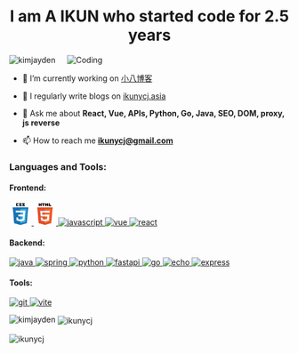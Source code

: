 <h1 align="center">
 I am A IKUN who started code for 2.5 years
</h1>
<img align="right" alt="Coding" width="400" src="https://miro.medium.com/max/680/0*7Q3yvSIv_t0ioJ-Z.gif"/>

<p align="left"> <img src="https://komarev.com/ghpvc/?username=ikunycj&label=Profile%20views&color=0e75b6&style=flat" alt="kimjayden" /> </p>

- 🔭 I’m currently working on [小八博客](https://github.com/ikunycj/xiaoba.my)


- 📝 I regularly write blogs on [ikunycj.asia](https://blog.ikunycj.asia)

- 💬 Ask me about **React, Vue, APIs, Python, Go, Java, SEO, DOM, proxy, js reverse**

- 📫 How to reach me **ikunycj@gmail.com**

<h3 align="left">Languages and Tools:</h3>
<h4 align="left">Frontend:</h4>
<p align="left"> 
  <a href="https://www.w3schools.com/css/" target="_blank" rel="noreferrer"> 
    <img src="https://raw.githubusercontent.com/devicons/devicon/master/icons/css3/css3-original-wordmark.svg" alt="css3" width="40" height="40"/> 
  </a> 
  <a href="https://www.w3.org/html/" target="_blank" rel="noreferrer"> 
    <img src="https://raw.githubusercontent.com/devicons/devicon/master/icons/html5/html5-original-wordmark.svg" alt="html5" width="40" height="40"/> 
  </a> 
  <a href="https://www.w3schools.com/js/default.asp" target="_blank" rel="noreferrer"> 
    <img src="https://cdn.worldvectorlogo.com/logos/logo-javascript.svg" alt="javascript" width="40" height="40"/> 
  </a> 
  <a href="https://vuejs.org/" target="_blank" rel="noreferrer">
    <img src="https://cdn.worldvectorlogo.com/logos/vue-9.svg" alt="vue" width="40" height="40"/> 
  </a>
  <a href="https://react.dev/" target="_blank" rel="noreferrer">
    <img src="https://cdn.worldvectorlogo.com/logos/react-2.svg" alt="react" width="40" height="40"/>     
  </a>
<h4 align="left">Backend:</h4>
  <a href="https://docs.oracle.com/en/java/javase/21/index.html" target="_blank" rel="noreferrer">
    <img src="https://cdn.worldvectorlogo.com/logos/java.svg" alt="java" width="40" height="40"/> 

  </a>
    <a href="https://spring.io/" target="_blank" rel="noreferrer">
    <img src="https://cdn.worldvectorlogo.com/logos/spring-3.svg" alt="spring" width="40" height="40"/> 

  </a>
  <a href="https://docs.python.org/3/" target="_blank" rel="noreferrer"> 
    <img src="https://cdn.worldvectorlogo.com/logos/python-5.svg" alt="python" width="40" height="40"/> 
  </a>
  <a href="https://fastapi.tiangolo.com/" target="_blank" rel="noreferrer">
    <img src="https://cdn.worldvectorlogo.com/logos/fastapi.svg" alt="fastapi" width="40" height="40"/> 

  </a>
    <a href="https://go.dev/" target="_blank" rel="noreferrer">
    <img src="https://cdn.worldvectorlogo.com/logos/go-8.svg" alt="go" width="40" height="40"/>
  </a>
    <a href="https://echo.labstack.com/" target="_blank" rel="noreferrer">
    <img src="https://echo.labstack.com/img/logo-light.svg" alt="echo" width="40" height="40"/> 
</a>
  <a href="https://expressjs.com/" target="_blank" rel="noreferrer">
    <img src="https://expressjs.com/images/favicon.png" alt="express" width="40" height="40"/>
  </a>
<h4 align="left">Tools:</h4>
  <a href="https://git-scm.com/" target="_blank" rel="noreferrer"> 
    <img src="https://www.vectorlogo.zone/logos/git-scm/git-scm-icon.svg" alt="git" width="40" height="40"/> 
  </a>
  <a href="https://cn.vitejs.dev/" target="_blank" rel="noreferrer">
    <img src="https://cn.vitejs.dev/logo.svg" alt="vite" width="40" height="40"/>
  </a>
</p>

<p>
<img align="left" src="https://github-readme-stats.vercel.app/api/top-langs?username=ikunycj&show_icons=true&locale=en&layout=compact" alt="kimjayden"/>
</p>

<p>&nbsp;<img align="center" src="https://github-readme-stats.vercel.app/api?username=ikunycj&show_icons=true&locale=en" alt="ikunycj" /></p>

<p><img align="center" src="https://github-readme-streak-stats.herokuapp.com/?user=ikunycj&" alt="ikunycj" /></p>
